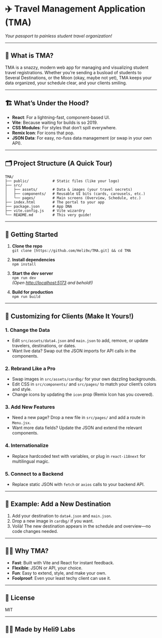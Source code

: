 # ✈️ Travel Management Application (TMA)  
*Your passport to painless student travel organization!*

---

## 🧳 What is TMA?

TMA is a snazzy, modern web app for managing and visualizing student travel registrations. Whether you’re sending a busload of students to Several Destinations, or the Moon (okay, maybe not yet), TMA keeps your data organized, your schedule clear, and your clients smiling.

---

## 🏗️ What’s Under the Hood?

- **React**: For a lightning-fast, component-based UI.
- **Vite**: Because waiting for builds is so 2019.
- **CSS Modules**: For styles that don’t spill everywhere.
- **Remix Icon**: For icons that pop.
- **JSON Data**: For easy, no-fuss data management (or swap in your own API).

---

## 🗂️ Project Structure (A Quick Tour)

```
TMA/
├── public/           # Static files (like your logo)
├── src/
│   ├── assets/       # Data & images (your travel secrets)
│   ├── components/   # Reusable UI bits (cards, carousels, etc.)
│   └── pages/        # Main screens (Overview, Schedule, etc.)
├── index.html        # The portal to your app
├── package.json      # App DNA
├── vite.config.js    # Vite wizardry
└── README.md         # This very guide!
```

---

## 🚀 Getting Started

1. **Clone the repo**  
   `git clone [https://github.com/Heli9x/TMA.git] && cd TMA`

2. **Install dependencies**  
   `npm install`

3. **Start the dev server**  
   `npm run dev`  
   *(Open [http://localhost:5173](http://localhost:5173) and behold!)*

4. **Build for production**  
   `npm run build`

---

## 🎨 Customizing for Clients (Make It Yours!)

### 1. **Change the Data**
- Edit `src/assets/data4.json` and `main.json` to add, remove, or update travelers, destinations, or dates.
- Want live data? Swap out the JSON imports for API calls in the components.

### 2. **Rebrand Like a Pro**
- Swap images in `src/assets/cardbg/` for your own dazzling backgrounds.
- Edit CSS in `src/components/` and `src/pages/` to match your client’s colors and style.
- Change icons by updating the `icon` prop (Remix Icon has you covered).

### 3. **Add New Features**
- Need a new page? Drop a new file in `src/pages/` and add a route in `Menu.jsx`.
- Want more data fields? Update the JSON and extend the relevant components.

### 4. **Internationalize**
- Replace hardcoded text with variables, or plug in `react-i18next` for multilingual magic.

### 5. **Connect to a Backend**
- Replace static JSON with `fetch` or `axios` calls to your backend API.

---

## 🦄 Example: Add a New Destination

1. Add your destination to `data4.json` and `main.json`.
2. Drop a new image in `cardbg/` if you want.
3. Voilà! The new destination appears in the schedule and overview—no code changes needed.

---

## 🤹‍♂️ Why TMA?

- **Fast**: Built with Vite and React for instant feedback.
- **Flexible**: JSON or API, your choice.
- **Fun**: Easy to extend, style, and make your own.
- **Foolproof**: Even your least techy client can use it.

---

## 📝 License

MIT

---

## 👨‍💻 Made by Heli9 Labs
